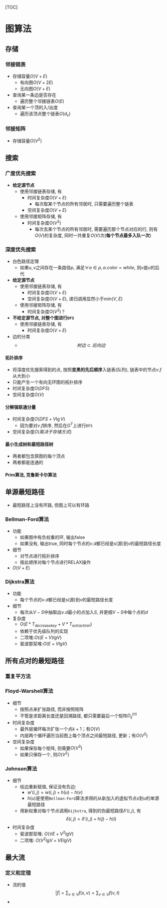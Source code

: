 [TOC]
# 图算法
## 存储
### 邻接链表
- 存储容量$O(V+E)$
  - 有向图$O(V+2E)$
  - 无向图$O(V+E)$
- 查询某一条边是否存在
  - 遍历整个邻接链表$O(E)$
- 查询某一个顶的入/出度
  - 遍历该顶点整个链表$O(d_v)$
### 邻接矩阵
- 存储容量$O(V^2)$
## 搜索
### 广度优先搜索
- **给定源节点**
  - 使用邻接链表存储, 有
    - 时间复杂度$O(V + E)$
      - 每次取某个节点的所有邻居时, 只需要遍历整个链表
    - 空间复杂度$O(V+E)$
  - 使用邻接矩阵存储, 有
    - 时间复杂度$O(V^2)$
      - 每次去某个节点的所有邻居时, 需要遍历那个节点对应的行, 则有$O(V)$的复杂度, 同时一共重复$O(V)$次(**每个节点最多入队一次**)
### 深度优先搜索
- 白色路径定理
  - 如果$u,v$之间存在一条路径$p$, 满足$\forall a \in p, a.color=white$, 则$v$是$u$的后代 
- **给定源节点**
  - 使用邻接链表存储, 有
    - 时间复杂度$O(V+E)$
    - 空间复杂度$O(V+E)$, 递归调用显然小于$min\{V,E\}$
  - 使用邻接矩阵存储, 有
    - 时间复杂度$O(V^2)$？
- **不给定源节点, 对整个图进行`DFS`**
  - 使用邻接链表存储, 有
    - 时间复杂度$O(V+E)$
- 边的分类
  - $$树边\subset 后向边$$

#### 拓扑排序
- 将深度优先搜索得到的点, 按照**变黑的先后顺序**入链表(队列), 链表中的节点$v.f$从大到小
- 只能产生一个有向无环图的拓扑排序
- 时间复杂度$O(DFS)$
- 空间复杂度$O(V)$
#### 分解强联通分量
- 时间复杂度$O(DFS + V\lg V)$
  - 因为要对$v.f$排序, 然后在$G^T$上进行`DFS`
- 空间复杂度$O(取决于存储方式)$
#### 最小生成树和最短路径树
- 两者都包含原图的每个顶点
- 两者都是连通的
#### Prim算法, 克鲁斯卡尔算法
## 单源最短路径
- 最短路径上没有环路, 但图上可以有环路
### Bellman-Ford算法
- 功能
  - 如果图中有负权重的环, 输出false
  - 如果没有, 输出true, 同时每个节点的$v.d$都已经是$s$(源)到$v$的最短路径长度
- 细节
  - 对节点进行拓扑排序
  - 按此顺序对每个节点进行RELAX操作
- $O(V+E)$

### Dijkstra算法
- 功能
  - 每个节点的$v.d$都已经是$s$(源)到$v$的最短路径长度
- 细节
  - 每次从$V-S$中抽取出$v.d$最小的点加入$S$, 并更细$V-S$中每个点的$d$
- 复杂度
  - $O(E*T_{decrease key} + V*T_{extract min})$
  - 依赖于优先级队列的实现
  - 二项堆:$O((E+V)lgV)$
  - 斐波那契堆:$O(E+VlgV)$

## 所有点对的最短路径
### 重复平方法
### Floyd-Warshell算法
- 细节
  - 按照点来扩张路径, 而非按照矩阵
  - 不管是求距离长度还是回溯路径, 都只需要最后一个矩阵$D_{ij}^{(n)}$
- 时间复杂度
  - 最外层循环每次扩张一个点$k+1$；有$O(V)$
  - 内层两个循环遍历当前图上每个顶点之间最短路径, 更新；有$O(V^2)$
- 空间复杂度
  - 如果保存每个矩阵, 则需要$O(V^3)$
  - 如果只保存一个, 则$O(V^2)$

### Johnson算法
- 细节
  - 给边重新赋值, 保证没有负边:
    - $w'(i,j) = w(i,j) + h(u) - h(v)$
    - $h(u)$是使用`Bellman-Ford`算法求得的从新加入的虚拟节点$s$到$u$的单源最短路径
  - 用新权重对每个节点调用`Dijkstra`, 得到的伪最短路径$\delta'(i,j)$, 有$$\delta(i,j) = \delta'(i,j) + h(j) - h(i)$$
- 时间复杂度
  - 斐波那契堆: $O(VE+V^2lgV)$
  - 二项堆: $O(V^2lgV + VElgV)$
## 最大流
### 定义和定理
- 流的值$$|f| = \sum_{v\in V}f(s,v) = \sum_{v\in V}f(v,t)$$
- 